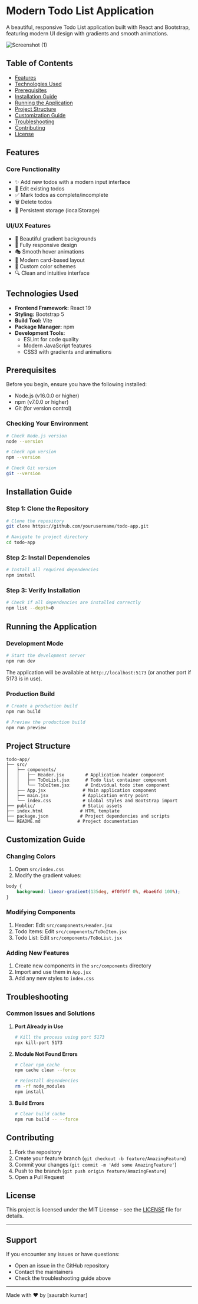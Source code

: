 ﻿# Modern Todo List Application

A beautiful, responsive Todo List application built with React and Bootstrap, featuring modern UI design with gradients and smooth animations.

![Screenshot (1)](https://github.com/user-attachments/assets/08acbfcc-a1cd-4ece-b21d-581c95512c7b)

## Table of Contents
- [Features](#features)
- [Technologies Used](#technologies-used)
- [Prerequisites](#prerequisites)
- [Installation Guide](#installation-guide)
- [Running the Application](#running-the-application)
- [Project Structure](#project-structure)
- [Customization Guide](#customization-guide)
- [Troubleshooting](#troubleshooting)
- [Contributing](#contributing)
- [License](#license)

## Features

### Core Functionality
- ✨ Add new todos with a modern input interface
- 📝 Edit existing todos
- ✅ Mark todos as complete/incomplete
- 🗑️ Delete todos
- 💾 Persistent storage (localStorage)

### UI/UX Features
- 🎨 Beautiful gradient backgrounds
- 📱 Fully responsive design
- 🎭 Smooth hover animations
- 🎯 Modern card-based layout
- 🌈 Custom color schemes
- 🔍 Clean and intuitive interface

## Technologies Used

- **Frontend Framework:** React 19
- **Styling:** Bootstrap 5
- **Build Tool:** Vite
- **Package Manager:** npm
- **Development Tools:**
  - ESLint for code quality
  - Modern JavaScript features
  - CSS3 with gradients and animations

## Prerequisites

Before you begin, ensure you have the following installed:
- Node.js (v16.0.0 or higher)
- npm (v7.0.0 or higher)
- Git (for version control)

### Checking Your Environment
```bash
# Check Node.js version
node --version

# Check npm version
npm --version

# Check Git version
git --version
```

## Installation Guide

### Step 1: Clone the Repository
```bash
# Clone the repository
git clone https://github.com/yourusername/todo-app.git

# Navigate to project directory
cd todo-app
```

### Step 2: Install Dependencies
```bash
# Install all required dependencies
npm install
```

### Step 3: Verify Installation
```bash
# Check if all dependencies are installed correctly
npm list --depth=0
```

## Running the Application

### Development Mode
```bash
# Start the development server
npm run dev
```
The application will be available at `http://localhost:5173` (or another port if 5173 is in use).

### Production Build
```bash
# Create a production build
npm run build

# Preview the production build
npm run preview
```

## Project Structure

```
todo-app/
├── src/
│   ├── components/
│   │   ├── Header.jsx        # Application header component
│   │   ├── ToDoList.jsx      # Todo list container component
│   │   └── ToDoItem.jsx      # Individual todo item component
│   ├── App.jsx              # Main application component
│   ├── main.jsx             # Application entry point
│   └── index.css            # Global styles and Bootstrap import
├── public/                  # Static assets
├── index.html              # HTML template
├── package.json            # Project dependencies and scripts
└── README.md              # Project documentation
```

## Customization Guide

### Changing Colors
1. Open `src/index.css`
2. Modify the gradient values:
```css
body {
    background: linear-gradient(135deg, #f0f9ff 0%, #bae6fd 100%);
}
```

### Modifying Components
1. Header: Edit `src/components/Header.jsx`
2. Todo Items: Edit `src/components/ToDoItem.jsx`
3. Todo List: Edit `src/components/ToDoList.jsx`

### Adding New Features
1. Create new components in the `src/components` directory
2. Import and use them in `App.jsx`
3. Add any new styles to `index.css`

## Troubleshooting

### Common Issues and Solutions

1. **Port Already in Use**
   ```bash
   # Kill the process using port 5173
   npx kill-port 5173
   ```

2. **Module Not Found Errors**
   ```bash
   # Clear npm cache
   npm cache clean --force
   
   # Reinstall dependencies
   rm -rf node_modules
   npm install
   ```

3. **Build Errors**
   ```bash
   # Clear build cache
   npm run build -- --force
   ```

## Contributing

1. Fork the repository
2. Create your feature branch (`git checkout -b feature/AmazingFeature`)
3. Commit your changes (`git commit -m 'Add some AmazingFeature'`)
4. Push to the branch (`git push origin feature/AmazingFeature`)
5. Open a Pull Request

## License

This project is licensed under the MIT License - see the [LICENSE](LICENSE) file for details.

---

## Support

If you encounter any issues or have questions:
- Open an issue in the GitHub repository
- Contact the maintainers
- Check the troubleshooting guide above

---

Made with ❤️ by [saurabh kumar]
